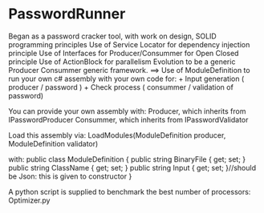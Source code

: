 # PasswordRunner
Began as a password cracker tool, with work on design, SOLID programming principles
Use of Service Locator for dependency injection principle
Use of Interfaces for Producer/Consummer for Open Closed principle
Use of ActionBlock for parallelism
Evolution to be a generic Producer Consummer generic framework.
==> Use of ModuleDefinition to run your own c# assembly with your own code for:
        + Input generation ( producer / password )
        + Check process ( consummer / validation of password)

You can provide your own assembly with:
Producer, which inherits from IPasswordProducer
Consummer, which inherits from IPasswordValidator

Load this assembly via:
  LoadModules(ModuleDefinition producer, ModuleDefinition validator)

with:
    public class ModuleDefinition
    {
        public string BinaryFile { get; set; }
        public string ClassName { get; set; }
        public string Input { get; set; }//should be Json: this is given to constructor
    }

A python script is supplied to benchmark the best number of processors: Optimizer.py


